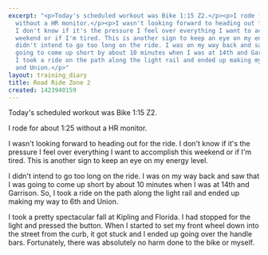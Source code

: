 ```yaml
---
excerpt: "<p>Today's scheduled workout was Bike 1:15 Z2.</p><p>I rode for about 1:25
  without a HR monitor.</p><p>I wasn't looking forward to heading out for the ride.
  I don't know if it's the pressure I feel over everything I want to accomplish this
  weekend or if I'm tired. This is another sign to keep an eye on my energy level.</p><p>I
  didn't intend to go too long on the ride. I was on my way back and saw that I was
  going to come up short by about 10 minutes when I was at 14th and Garrison. So,
  I took a ride on the path along the light rail and ended up making my way to 6th
  and Union.</p>"
layout: training_diary
title: Road Ride Zone 2
created: 1423940159
---
```

<p>Today's scheduled workout was Bike 1:15 Z2.</p><p>I rode for about 1:25 without a HR monitor.</p><p>I wasn't looking forward to heading out for the ride. I don't know if it's the pressure I feel over everything I want to accomplish this weekend or if I'm tired. This is another sign to keep an eye on my energy level.</p><p>I didn't intend to go too long on the ride. I was on my way back and saw that I was going to come up short by about 10 minutes when I was at 14th and Garrison. So, I took a ride on the path along the light rail and ended up making my way to 6th and Union.</p><p>I took a pretty spectacular fall at Kipling and Florida. I had stopped for the light and pressed the button. When I started to set my front wheel down into the street from the curb, it got stuck and I ended up going over the handle bars. Fortunately, there was absolutely no harm done to the bike or myself.</p>
